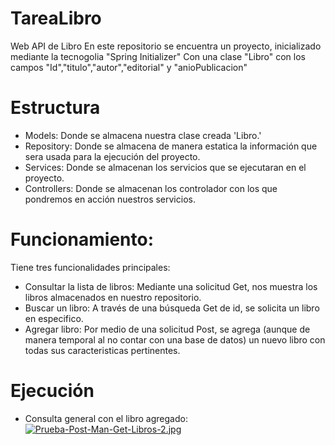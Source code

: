 # TareaLibro
Web API de Libro
En este repositorio se encuentra un proyecto, inicializado mediante la tecnogolia "Spring Initializer"
Con una clase "Libro" con los campos "Id","titulo","autor","editorial" y "anioPublicacion"

# Estructura
- Models: Donde se almacena nuestra clase creada 'Libro.'
- Repository: Donde se almacena de manera estatica la información que sera usada para la ejecución del proyecto.
- Services: Donde se almacenan los servicios que se ejecutaran en el proyecto.
- Controllers: Donde se almacenan los controlador con los que pondremos en acción nuestros servicios.

# Funcionamiento:
Tiene tres funcionalidades principales:

 - Consultar la lista de libros: Mediante una solicitud Get, nos muestra los libros almacenados en nuestro repositorio.
 - Buscar un libro: A través de una búsqueda Get de id, se solicita un libro en especifico.
 - Agregar libro: Por medio de una solicitud Post, se agrega (aunque de manera temporal al no contar con una base de datos) un nuevo libro con todas sus caracteristicas pertinentes.

# Ejecución 
  - Consulta general con el libro agregado:
[![Prueba-Post-Man-Get-Libros-2.jpg](https://i.postimg.cc/VNZFyk9K/Prueba-Post-Man-Get-Libros-2.jpg)](https://postimg.cc/2qvWhmKW)
